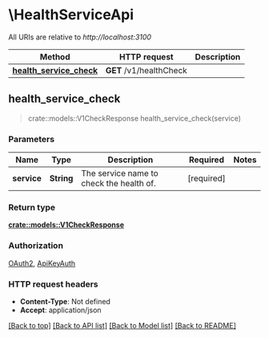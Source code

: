 # \HealthServiceApi

All URIs are relative to *http://localhost:3100*

Method | HTTP request | Description
------------- | ------------- | -------------
[**health_service_check**](HealthServiceApi.md#health_service_check) | **GET** /v1/healthCheck | 



## health_service_check

> crate::models::V1CheckResponse health_service_check(service)


### Parameters


Name | Type | Description  | Required | Notes
------------- | ------------- | ------------- | ------------- | -------------
**service** | **String** | The service name to check the health of. | [required] |

### Return type

[**crate::models::V1CheckResponse**](v1CheckResponse.md)

### Authorization

[OAuth2](../README.md#OAuth2), [ApiKeyAuth](../README.md#ApiKeyAuth)

### HTTP request headers

- **Content-Type**: Not defined
- **Accept**: application/json

[[Back to top]](#) [[Back to API list]](../README.md#documentation-for-api-endpoints) [[Back to Model list]](../README.md#documentation-for-models) [[Back to README]](../README.md)

